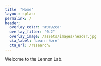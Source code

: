 ```yaml
---
title: "Home"
layout: splash
permalink: /
header:
  overlay_color: "#0092ca"
  overlay_filter: "0.2"
  overlay_image: /assets/images/header.jpg
  cta_label: "Learn More"
  cta_url: /research/
---
```


Welcome to the Lennon Lab.

